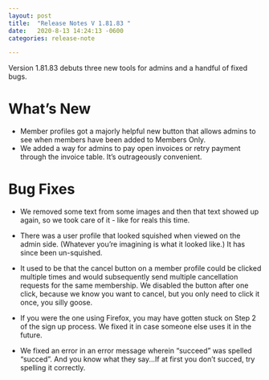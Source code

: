 ```yaml
---
layout: post
title:  "Release Notes V 1.81.83 "
date:   2020-8-13 14:24:13 -0600
categories: release-note

---
```

Version 1.81.83  debuts three new tools for admins and a handful of fixed bugs. 


# What’s New
- Member profiles got a majorly helpful new button that allows admins to see when members have been added to Members Only.
- We added a way for admins to pay open invoices or retry payment through the invoice table. It’s outrageously convenient.



# Bug Fixes
- We removed some text from some images and then that text showed up again, so we took care of it - like for reals this time. 

- There was a user profile that looked squished when viewed on the admin side. (Whatever you’re imagining is what it looked like.) It has since been un-squished. 

- It used to be that the cancel button on a member profile could be clicked multiple times and would subsequently send multiple cancellation requests for the same membership. We disabled the button after one click, because we know you want to cancel, but you only need to click it once, you silly goose.

- If you were the one using Firefox, you may have gotten stuck on Step 2 of the sign up process. We fixed it in case someone else uses it in the future. 

- We fixed an error in an error message wherein “succeed” was spelled “succed”. And you know what they say...If at first you don’t succed, try spelling it correctly. 
 